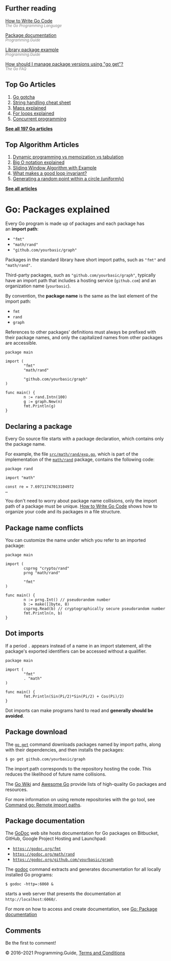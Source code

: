 <span class="underline"></span>

<span class="underline"></span>

## Further reading

[How to Write Go Code](https://golang.org/doc/code.html)  
<span style="color: grey; font-style: italic; font-size: smaller">The Go Programming Language</span>

[Package documentation](package-documentation.html)  
<span style="color: grey; font-style: italic; font-size: smaller">Programming.Guide</span>

[Library package example](library-package-example-template.html)  
<span style="color: grey; font-style: italic; font-size: smaller">Programming.Guide</span>

[How should I manage package versions using "go get"?](https://golang.org/doc/faq#get_version)  
<span style="color: grey; font-style: italic; font-size: smaller">The Go FAQ</span>

## Top Go Articles

1.  [Go gotcha](go-gotcha.html)
2.  [String handling cheat sheet](string-functions-reference-cheat-sheet.html)
3.  [Maps explained](maps-explained.html)
4.  [For loops explained](for-loop.html)
5.  [Concurrent programming](go-concurrency-tutorial.html)

[**See all 197 Go articles**](index.html)

<span class="underline"></span>

## Top Algorithm Articles

1.  [Dynamic programming vs memoization vs tabulation](../dynamic-programming-vs-memoization-vs-tabulation.html)
2.  [Big O notation explained](../big-o-notation-explained.html)
3.  [Sliding Window Algorithm with Example](../sliding-window-example.html)
4.  [What makes a good loop invariant?](../what-makes-a-good-loop-invariant.html)
5.  [Generating a random point within a circle (uniformly)](../random-point-within-circle.html)

[**See all articles**](../index.html)

# Go: Packages explained

Every Go program is made up of packages and each package has an **import path**:

- `"fmt"`
- `"math/rand"`
- `"github.com/yourbasic/graph"`

Packages in the standard library have short import paths, such as `"fmt"` and `"math/rand"`.

Third-party packages, such as `"github.com/yourbasic/graph"`, typically have an import path that includes a hosting service (`github.com`) and an organization name (`yourbasic`).

By convention, the **package name** is the same as the last element of the import path:

- `fmt`
- `rand`
- `graph`

References to other packages' definitions must always be prefixed with their package names, and only the capitalized names from other packages are accessible.

    package main

    import (
            "fmt"
            "math/rand"

            "github.com/yourbasic/graph"
    )

    func main() {
            n := rand.Intn(100)
            g := graph.New(n)
            fmt.Println(g)
    }

## Declaring a package

Every Go source file starts with a package declaration, which contains only the package name.

For example, the file [`src/math/rand/exp.go`](https://golang.org/src/math/rand/exp.go), which is part of the implementation of the [`math/rand`](https://golang.org/pkg/math/rand/) package, contains the following code:

    package rand

    import "math"

    const re = 7.69711747013104972
    …

You don't need to worry about package name collisions, only the import path of a package must be unique. [How to Write Go Code](https://golang.org/doc/code.html) shows how to organize your code and its packages in a file structure.

## Package name conflicts

You can customize the name under which you refer to an imported package:

    package main

    import (
            csprng "crypto/rand"
            prng "math/rand"

            "fmt"
    )

    func main() {
            n := prng.Int() // pseudorandom number
            b := make([]byte, 8)
            csprng.Read(b) // cryptographically secure pseudorandom number
            fmt.Println(n, b)
    }

## Dot imports

If a period `.` appears instead of a name in an import statement, all the package's exported identifiers can be accessed without a qualifier.

    package main

    import (
            "fmt"
            . "math"
    )

    func main() {
            fmt.Println(Sin(Pi/2)*Sin(Pi/2) + Cos(Pi)/2)
    }

Dot imports can make programs hard to read and **generally should be avoided**.

## Package download

The [`go get`](https://golang.org/cmd/go/#hdr-Download_and_install_packages_and_dependencies) command downloads packages named by import paths, along with their dependencies, and then installs the packages:

    $ go get github.com/yourbasic/graph

The import path corresponds to the repository hosting the code. This reduces the likelihood of future name collisions.

The [Go Wiki](https://github.com/golang/go/wiki/Projects) and [Awesome Go](https://github.com/avelino/awesome-go) provide lists of high-quality Go packages and resources.

For more information on using remote repositories with the go tool, see [Command go: Remote import paths](https://golang.org/cmd/go/#hdr-Remote_import_paths).

## Package documentation

The [GoDoc](https://godoc.org/) web site hosts documentation for Go packages on Bitbucket, GitHub, Google Project Hosting and Launchpad:

- [`https://godoc.org/fmt`](https://godoc.org/fmt)
- [`https://godoc.org/math/rand`](https://godoc.org/math/rand)
- [`https://godoc.org/github.com/yourbasic/graph`](https://godoc.org/github.com/yourbasic/graph)

The [godoc](https://godoc.org/golang.org/x/tools/cmd/godoc) command extracts and generates documentation for all locally installed Go programs:

    $ godoc -http=:6060 &

starts a web server that presents the documentation at `http://localhost:6060/`.

For more on how to access and create documentation, see [Go: Package documentation](https://programming.guide/go/generate-download-documentation.html)

## Comments

Be the first to comment!

© 2016–2021 Programming.Guide, [Terms and Conditions](../terms-and-conditions.html)
